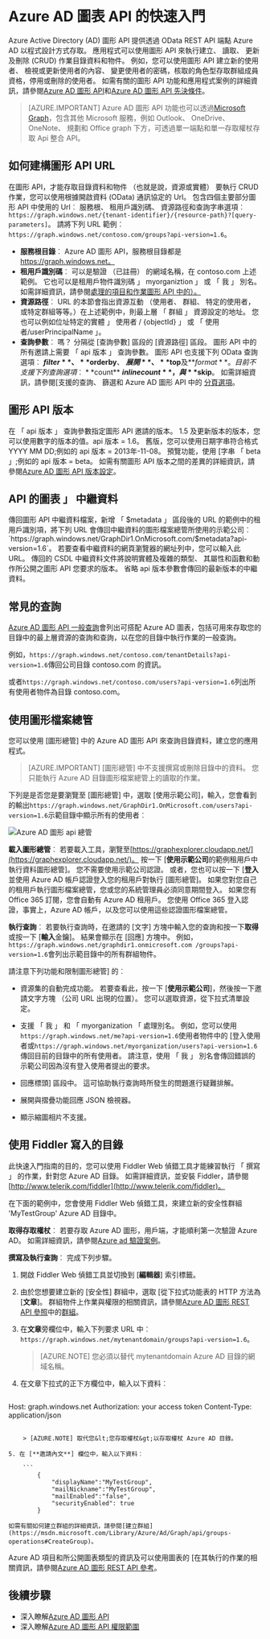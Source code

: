 <properties
   pageTitle="Azure AD 圖表 API 的快速入門 |Microsoft Aure"
   description="Azure Active Directory 圖表 API 提供透過 OData REST API 端點 Azure AD 以程式設計方式存取。 應用程式可以使用圖形 API 來執行建立、 讀取、 更新及刪除 (CRUD) 作業目錄資料和物件。"
   services="active-directory"
   documentationCenter="n/a"
   authors="PatAltimore"
   manager="mbaldwin"
   editor=""
   tags=""/>


   <tags
      ms.service="active-directory"
      ms.devlang="na"
      ms.topic="article"
      ms.tgt_pltfrm="na"
      ms.workload="identity"
      ms.date="09/16/2016"
      ms.author="patricka"/>

# <a name="quickstart-for-the-azure-ad-graph-api"></a>Azure AD 圖表 API 的快速入門

Azure Active Directory (AD) 圖形 API 提供透過 OData REST API 端點 Azure AD 以程式設計方式存取。 應用程式可以使用圖形 API 來執行建立、 讀取、 更新及刪除 (CRUD) 作業目錄資料和物件。 例如，您可以使用圖形 API 建立新的使用者、 檢視或更新使用者的內容、 變更使用者的密碼，核取的角色型存取群組成員資格，停用或刪除的使用者。 如需有關的圖形 API 功能和應用程式案例的詳細資訊，請參閱[Azure AD 圖形 API](https://msdn.microsoft.com/Library/Azure/Ad/Graph/api/api-catalog)和[Azure AD 圖形 API 先決條件](https://msdn.microsoft.com/library/hh974476.aspx)。 

> [AZURE.IMPORTANT] Azure AD 圖形 API 功能也可以透過[Microsoft Graph](https://graph.microsoft.io/)，包含其他 Microsoft 服務，例如 Outlook、 OneDrive、 OneNote、 規劃和 Office graph 下方，可透過單一端點和單一存取權杖存取 Api 整合 API。

## <a name="how-to-construct-a-graph-api-url"></a>如何建構圖形 API URL

在圖形 API，才能存取目錄資料和物件 （也就是說，資源或實體） 要執行 CRUD 作業，您可以使用根據開啟資料 (OData) 通訊協定的 Url。 包含四個主要部分圖形 API 中使用的 Url︰ 服務根、 租用戶識別碼、 資源路徑和查詢字串選項︰ `https://graph.windows.net/{tenant-identifier}/{resource-path}?[query-parameters]`。 請將下列 URL 範例︰ `https://graph.windows.net/contoso.com/groups?api-version=1.6`。

- **服務根目錄**︰ Azure AD 圖形 API，服務根目錄都是 https://graph.windows.net。
- **租用戶識別碼**︰ 可以是驗證 （已註冊） 的網域名稱，在 contoso.com 上述範例。 它也可以是租用戶物件識別碼 」 myorganiztion 」 或 「 我 」 別名。 如需詳細資訊，請參閱[處理的項目和作業圖形 API 中的）。](https://msdn.microsoft.com/Library/Azure/Ad/Graph/howto/azure-ad-graph-api-operations-overview)
- **資源路徑**︰ URL 的本節會指出資源互動 （使用者、 群組、 特定的使用者，或特定群組等等。）在上述範例中，則最上層 「 群組 」 資源設定的地址。 您也可以例如位址特定的實體 」 使用者 / {objectId} 」 或 「 使用者/userPrincipalName 」。
- **查詢參數**︰ 嗎？ 分隔從 [查詢參數] 區段的 [資源路徑] 區段。 圖形 API 中的所有邀請上需要 「 api 版本 」 查詢參數。 圖形 API 也支援下列 OData 查詢選項︰ **$filter**、 **$orderby**、 **$展開**、 **$top**及**$format**。 目前不支援下列查詢選項︰ **$count** **$inlinecount**，與**$skip**。 如需詳細資訊，請參閱[支援的查詢、 篩選和 Azure AD 圖形 API 中的 [分頁選項](https://msdn.microsoft.com/Library/Azure/Ad/Graph/howto/azure-ad-graph-api-supported-queries-filters-and-paging-options)。

## <a name="graph-api-versions"></a>圖形 API 版本

在 「 api 版本 」 查詢參數指定圖形 API 邀請的版本。 1.5 及更新版本的版本，您可以使用數字的版本的值。api 版本 = 1.6。 舊版，您可以使用日期字串符合格式 YYYY MM DD;例如的 api 版本 = 2013年-11-08。 預覽功能，使用 [字串 「 beta 」;例如的 api 版本 = beta。 如需有關圖形 API 版本之間的差異的詳細資訊，請參閱[Azure AD 圖形 API 版本設定](https://msdn.microsoft.com/Library/Azure/Ad/Graph/howto/azure-ad-graph-api-versioning)。

## <a name="graph-api-metadata"></a>API 的圖表 」 中繼資料

傳回圖形 API 中繼資料檔案，新增 「 $metadata 」 區段後的 URL 的範例中的租用戶識別項，將下列 URL 會傳回中繼資料的圖形檔案總管所使用的示範公司︰ `https://graph.windows.net/GraphDir1.OnMicrosoft.com/$metadata?api-version=1.6`。 若要查看中繼資料的網頁瀏覽器的網址列中，您可以輸入此 URL。 傳回的 CSDL 中繼資料文件將說明實體及複雜的類型、 其屬性和函數和動作所公開之圖形 API 您要求的版本。 省略 api 版本參數會傳回的最新版本的中繼資料。

## <a name="common-queries"></a>常見的查詢

[Azure AD 圖形 API 一般查詢](https://msdn.microsoft.com/Library/Azure/Ad/Graph/howto/azure-ad-graph-api-supported-queries-filters-and-paging-options#CommonQueries)會列出可搭配 Azure AD 圖表，包括可用來存取您的目錄中的最上層資源的查詢和查詢，以在您的目錄中執行作業的一般查詢。

例如，`https://graph.windows.net/contoso.com/tenantDetails?api-version=1.6`傳回公司目錄 contoso.com 的資訊。

或者`https://graph.windows.net/contoso.com/users?api-version=1.6`列出所有使用者物件為目錄 contoso.com。

## <a name="using-the-graph-explorer"></a>使用圖形檔案總管

您可以使用 [圖形總管] 中的 Azure AD 圖形 API 來查詢目錄資料，建立您的應用程式。

> [AZURE.IMPORTANT] [圖形總管] 中不支援撰寫或刪除目錄中的資料。 您只能執行 Azure AD 目錄圖形檔案總管上的讀取的作業。

下列是是否您是要瀏覽至 [圖形總管] 中，選取 [使用示範公司]，輸入，您會看到的輸出`https://graph.windows.net/GraphDir1.OnMicrosoft.com/users?api-version=1.6`示範目錄中顯示所有的使用者︰

![Azure AD 圖形 api 總管](./media/active-directory-graph-api-quickstart/graph_explorer.png)

**載入圖形總管**︰ 若要載入工具，瀏覽至[https://graphexplorer.cloudapp.net/](https://graphexplorer.cloudapp.net/)。 按一下 [**使用示範公司**的範例租用戶中執行資料圖形總管]。 您不需要使用示範公司認證。 或者，您也可以按一下 [**登入**並使用 Azure AD 帳戶認證登入您的租用戶對執行 [圖形總管]。 如果您對您自己的租用戶執行圖形檔案總管，您或您的系統管理員必須同意期間登入。 如果您有 Office 365 訂閱，您會自動有 Azure AD 租用戶。 您使用 Office 365 登入認證，事實上，Azure AD 帳戶，以及您可以使用這些認證圖形檔案總管。

**執行查詢**︰ 若要執行查詢時，在邀請的 [文字] 方塊中輸入您的查詢和按一下**取得**或按一下 [**輸入**金鑰]。 結果會顯示在 [回應] 方塊中。 例如，`https://graph.windows.net/graphdir1.onmicrosoft.com /groups?api-version=1.6`會列出示範目錄中的所有群組物件。

請注意下列功能和限制圖形總管] 的︰
- 資源集的自動完成功能。 若要查看此，按一下 [**使用示範公司**]，然後按一下邀請文字方塊 （公司 URL 出現的位置）。 您可以選取資源，從下拉式清單設定。

- 支援 「 我 」 和 「 myorganization 「 處理別名。 例如，您可以使用`https://graph.windows.net/me?api-version=1.6`使用者物件中的 [登入使用者或`https://graph.windows.net/myorganization/users?api-version=1.6`傳回目前的目錄中的所有使用者。 請注意，使用 「 我 」 別名會傳回錯誤的示範公司因為沒有登入使用者提出的要求。

- 回應標頭] 區段中。 這可協助執行查詢時所發生的問題進行疑難排解。

- 展開與摺疊功能回應 JSON 檢視器。

- 顯示縮圖相片不支援。

## <a name="using-fiddler-to-write-to-the-directory"></a>使用 Fiddler 寫入的目錄

此快速入門指南的目的，您可以使用 Fiddler Web 偵錯工具才能練習執行 「 撰寫 」 的作業，針對您 Azure AD 目錄。 如需詳細資訊，並安裝 Fiddler，請參閱[http://www.telerik.com/fiddler](http://www.telerik.com/fiddler)。

在下面的範例中，您會使用 Fiddler Web 偵錯工具，來建立新的安全性群組 'MyTestGroup' Azure AD 目錄中。

**取得存取權杖**︰ 若要存取 Azure AD 圖形，用戶端，才能順利第一次驗證 Azure AD。 如需詳細資訊，請參閱[Azure ad 驗證案例](active-directory-authentication-scenarios.md)。

**撰寫及執行查詢**︰ 完成下列步驟。

1. 開啟 Fiddler Web 偵錯工具並切換到 [**編輯器**] 索引標籤。
2. 由於您想要建立新的 [安全性] 群組中，選取 [從下拉式功能表的 HTTP 方法為 [**文章**]。 群組物件上作業與權限的相關資訊，請參閱[Azure AD 圖形 REST API 參照](https://msdn.microsoft.com/Library/Azure/Ad/Graph/api/api-catalog)中的[群組](https://msdn.microsoft.com/Library/Azure/Ad/Graph/api/entity-and-complex-type-reference#GroupEntity)。
3. 在**文章**旁欄位中，輸入下列要求 URL 中︰ `https://graph.windows.net/mytenantdomain/groups?api-version=1.6`。

    > [AZURE.NOTE] 您必須以替代 mytenantdomain Azure AD 目錄的網域名稱。

4. 在文章下拉式的正下方欄位中，輸入以下資料︰

    ```
Host: graph.windows.net
Authorization: your access token
Content-Type: application/json
```

    > [AZURE.NOTE] 取代您&lt;您存取權杖&gt;以存取權杖 Azure AD 目錄。

5. 在 [**邀請內文**] 欄位中，輸入以下資料︰

    ```
        {
            "displayName":"MyTestGroup",
            "mailNickname":"MyTestGroup",
            "mailEnabled":"false",
            "securityEnabled": true
        }
```

    如需有關如何建立群組的詳細資訊，請參閱[建立群組](https://msdn.microsoft.com/Library/Azure/Ad/Graph/api/groups-operations#CreateGroup)。

Azure AD 項目和所公開圖表類型的資訊及可以使用圖表的 [在其執行的作業的相關資訊，請參閱[Azure AD 圖形 REST API 參考](https://msdn.microsoft.com/Library/Azure/Ad/Graph/api/api-catalog)。

## <a name="next-steps"></a>後續步驟

- 深入瞭解[Azure AD 圖形 API](https://msdn.microsoft.com/Library/Azure/Ad/Graph/api/api-catalog)
- 深入瞭解[Azure AD 圖形 API 權限範圍](https://msdn.microsoft.com/Library/Azure/Ad/Graph/howto/azure-ad-graph-api-permission-scopes)
